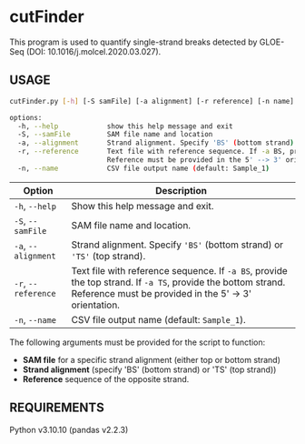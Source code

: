 # cutFinder

This program is used to quantify single-strand breaks detected by GLOE-Seq (DOI: 10.1016/j.molcel.2020.03.027).

## USAGE
```bash
cutFinder.py [-h] [-S samFile] [-a alignment] [-r reference] [-n name]

options:
  -h, --help            show this help message and exit
  -S, --samFile         SAM file name and location
  -a, --alignment       Strand alignment. Specify 'BS' (bottom strand) or 'TS' (top strand)
  -r, --reference       Text file with reference sequence. If -a BS, provide the top strand. If -a TS, provide the bottom strand.
                        Reference must be provided in the 5' --> 3' orientation
  -n, --name            CSV file output name (default: Sample_1)

```

| Option             | Description                                                            |
|--------------------|------------------------------------------------------------------------|
| `-h`, `--help`    | Show this help message and exit.                                            |
| `-S`, `--samFile`    | SAM file name and location.                                               |
| `-a`, `--alignment`    | Strand alignment. Specify `'BS'` (bottom strand) or `'TS'` (top strand). |
| `-r`, `--reference`    | Text file with reference sequence. If `-a BS`, provide the top strand. If `-a TS`, provide the bottom strand. Reference must be provided in the 5' → 3' orientation. |
| `-n`, `--name`    | CSV file output name (default: `Sample_1`).  


The following arguments must be provided for the script to function:
- **SAM file** for a specific strand alignment (either top or bottom strand) 
- **Strand alignment** (specify 'BS' (bottom strand) or 'TS' (top strand))
- **Reference** sequence of the opposite strand.


## REQUIREMENTS

Python v3.10.10 (pandas v2.2.3)
